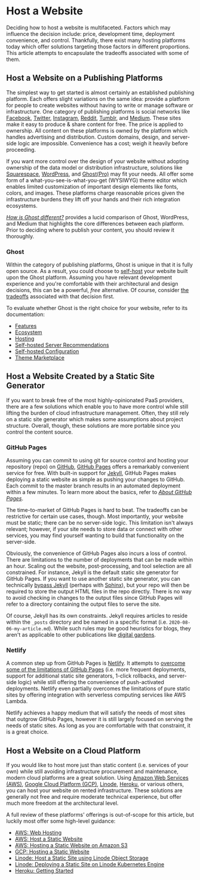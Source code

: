 # Host a Website

Deciding how to host a website is multifaceted. Factors which may influence the decision include: price, development time, deployment convenience, and control. Thankfully, there exist many hosting platforms today which offer solutions targeting those factors in different proportions. This article attempts to encapsulate the tradeoffs associated with some of them.

## Host a Website on a Publishing Platforms

The simplest way to get started is almost certainly an established publishing platform. Each offers slight variations on the same idea: provide a platform for people to create websites without having to write or manage software or infrastructure. One category of publishing platforms is social networks like [Facebook](https://facebook.com), [Twitter](https://twitter.com), [Instagram](https://instagram.com), [Reddit](https://reddit.com), [Tumblr](https://tumblr.com), and [Medium](https://medium.com). These sites make it easy to produce & share content for free. The price is applied to ownership. All content on these platforms is owned by the platform which handles advertising and distribution. Custom domains, design, and server-side logic are impossible. Convenience has a cost; weigh it heavily before proceeding.

If you want more control over the design of your website without adopting ownership of the data model or distribution infrastructure, solutions like [Squarespace](https://squarespace.com), [WordPress](https://wordpress.com), and [Ghost(Pro)](https://ghost.org/pricing) may fit your needs. All offer some form of a what-you-see-is-what-you-get (WYSIWYG) theme editor which enables limited customization of important design elements like fonts, colors, and images. These platforms charge reasonable prices given the infrastructure burdens they lift off your hands and their rich integration ecosystems.

[*How is Ghost different?*](https://ghost.org/docs/concepts/introduction/#how-is-ghost-different) provides a lucid comparison of Ghost, WordPress, and Medium that highlights the core differences between each platform. Prior to deciding where to publish your content, you should review it thoroughly.

### Ghost

Within the category of publishing platforms, Ghost is unique in that it is fully open source. As a result, you could choose to [self-host](https://ghost.org/docs/concepts/hosting/#self-hosting) your website built upon the Ghost platform. Assuming you have relevant development experience and you're comfortable with their architectural and design decisions, this can be a powerful, *free* alternative. Of course, consider [the tradeoffs](https://ghost.org/docs/concepts/hosting/#ghostpro) associated with that decision first.

To evaluate whether Ghost is the right choice for your website, refer to its documentation:

* [Features](https://ghost.org/docs/concepts/features)
* [Ecosystem](https://ghost.org/docs/concepts/ecosystem)
* [Hosting](https://ghost.org/docs/concepts/hosting)
* [Self-hosted Server Recommendations](https://ghost.org/docs/concepts/server-recommendations)
* [Self-hosted Configuration](https://ghost.org/docs/concepts/config)
* [Theme Marketplace](https://ghost.org/marketplace)

## Host a Website Created by a Static Site Generator

If you want to break free of the most highly-opinionated PaaS providers, there are a few solutions which enable you to have more control while still lifting the burden of cloud infrastructure management. Often, they still rely on a static site generator which makes some assumptions about project structure. Overall, though, these solutions are more portable since you control the content source.

### GitHub Pages

Assuming you can commit to using git for source control and hosting your repository (repo) on [GitHub](https://github.com), [GitHub Pages](https://pages.github.com) offers a remarkably convenient service for free. With built-in support for [Jekyll](https://jekyllrb.com), GitHub Pages makes deploying a static website as simple as pushing your changes to GitHub. Each commit to the master branch results in an automated deployment within a few minutes. To learn more about the basics, refer to [*About GitHub Pages*](https://docs.github.com/en/github/working-with-github-pages/about-github-pages).

The time-to-market of GitHub Pages is hard to beat. The tradeoffs can be restrictive for certain use cases, though. Most importantly, your website must be static; there can be no server-side logic. This limitation isn't always relevant; however, if your site needs to store data or connect with other services, you may find yourself wanting to build that functionality on the server-side.

Obviously, the convenience of GitHub Pages also incurs a loss of control. There are limitations to the number of deployments that can be made within an hour. Scaling out the website, post-processing, and tool selection are all constrained. For instance, Jekyll is the default static site generator for GitHub Pages. If you want to use another static site generator, you can technically [bypass Jekyll](https://github.blog/2009-12-29-bypassing-jekyll-on-github-pages) (perhaps with [Sphinx](https://www.docslikecode.com/articles/github-pages-python-sphinx)), but your repo will then be required to store the output HTML files in the repo directly. There is no way to avoid checking in changes to the output files since GitHub Pages will refer to a directory containing the output files to serve the site.

Of course, Jekyll has its own constraints. Jekyll requires articles to reside within the `_posts` directory and be named in a specific format (i.e. `2020-08-06-my-article.md`). While such rules may be good heuristics for blogs, they aren't as applicable to other publications like [digital gardens](digital-gardening.md).

### Netlify

A common step up from GitHub Pages is [Netlify](https://www.netlify.com). It attempts to [overcome some of the limitations of GitHub Pages](https://www.netlify.com/github-pages-vs-netlify) (i.e. more frequent deployments, support for additional static site generators, 1-click rollbacks, and server-side logic) while still offering the convenience of push-activated deployments. Netlify even partially overcomes the limitations of pure static sites by offering integration with serverless computing services like AWS Lambda.

Netlify achieves a happy medium that will satisfy the needs of most sites that outgrow GitHub Pages, however it is still largely focused on serving the needs of static sites. As long as you are comfortable with that constraint, it is a great choice.

## Host a Website on a Cloud Platform

If you would like to host more just than static content (i.e. services of your own) while still avoiding infrastructure procurement and maintenance, modern cloud platforms are a great solution. Using [Amazon Web Services (AWS)](https://aws.amazon.com), [Google Cloud Platform (GCP)](https://cloud.google.com), [Linode](https://www.linode.com), [Heroku](https://www.heroku.com), or various others, you can host your website on rented infrastructure. These solutions are generally not free and require moderate technical experience, but offer much more freedom at the architectural level.

A full review of these platforms' offerings is out-of-scope for this article, but luckily most offer some high-level guidance:

* [AWS: Web Hosting](https://aws.amazon.com/websites)
* [AWS: Host a Static Website](https://aws.amazon.com/getting-started/projects/host-static-website)
* [AWS: Hosting a Static Website on Amazon S3](https://docs.aws.amazon.com/AmazonS3/latest/dev/WebsiteHosting.html)
* [GCP: Hosting a Static Website](https://cloud.google.com/storage/docs/hosting-static-website)
* [Linode: Host a Static Site using Linode Object Storage](https://www.linode.com/docs/platform/object-storage/host-static-site-object-storage)
* [Linode: Deploying a Static Site on Linode Kubernetes Engine](https://www.linode.com/docs/kubernetes/how-to-deploy-a-static-site-on-linode-kubernetes-engine)
* [Heroku: Getting Started](https://devcenter.heroku.com/start)